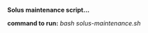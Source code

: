 <strong>Solus maintenance script...</strong>

<strong>command to run:</strong>
<em>bash solus-maintenance.sh</em>
